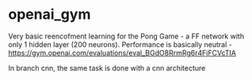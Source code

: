 # openai_gym

Very basic reencofment learning for the Pong Game - a FF network with only 1 hidden layer (200 neurons). Performance is basically neutral - https://gym.openai.com/evaluations/eval_BGdO8RrmRg6r4FjFCVcTIA

In branch cnn, the same task is done with a cnn architecture
